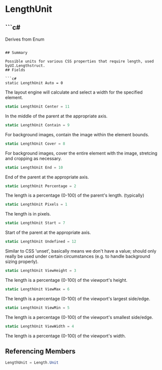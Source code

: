 # LengthUnit

## ```c#
Derives from Enum
```

## Summary

Possible units for various CSS properties that require length, used byUI.Lengthstruct.
## Fields

```c#
static LengthUnit Auto = 0
```
The layout engine will calculate and select a width for the specified element.
```c#
static LengthUnit Center = 11
```
In the middle of the parent at the appropriate axis.
```c#
static LengthUnit Contain = 9
```
For background images, contain the image within the element bounds.
```c#
static LengthUnit Cover = 8
```
For background images, cover the entire element with the image, stretcing and cropping as necessary.
```c#
static LengthUnit End = 10
```
End of the parent at the appropriate axis.
```c#
static LengthUnit Percentage = 2
```
The length is a percentage (0-100) of the parent's length. (typically)
```c#
static LengthUnit Pixels = 1
```
The length is in pixels.
```c#
static LengthUnit Start = 7
```
Start of the parent at the appropriate axis.
```c#
static LengthUnit Undefined = 12
```
Similar to CSS 'unset', basically means we don't have a value; should only really be used under certain
circumstances (e.g. to handle background sizing properly).
```c#
static LengthUnit ViewHeight = 3
```
The length is a percentage (0-100) of the viewport's height.
```c#
static LengthUnit ViewMax = 6
```
The length is a percentage (0-100) of the viewport's largest side/edge.
```c#
static LengthUnit ViewMin = 5
```
The length is a percentage (0-100) of the viewport's smallest side/edge.
```c#
static LengthUnit ViewWidth = 4
```
The length is a percentage (0-100) of the viewport's width.
## Referencing Members

```c#
LengthUnit = Length.Unit
```

